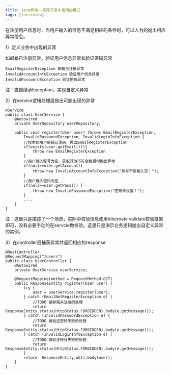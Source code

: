 ```yaml
---
title: java异常--实际开发中常用的模式
tags: [interview]
---
```


在注册用户信息时，当用户输入的信息不满足相应的条件时，可以人为的抛出相应异常信息。

1）定义业务中出现的异常

如邮箱已注册异常，验证用户信息异常和验证密码异常

```
EmailRegisterException 邮箱已注册异常
InvalidAccountInfoException 验证用户信息异常
InvalidPasswordException 验证密码异常
```

注：直接继承Exception，实现自定义异常

2）在service逻辑处理层抛出可能出现的异常

```
@Service
public class UserService {
    @Autowired
    private UserRepository userRepository;

    public void register(User user) throws EmailRegisterException,
        InvalidPasswordException, InvalidLoginInfoException {
        //检索到用户邮箱已注册，抛出EmailRegisterException
        if(exists(user.getEmail())){
            throw new EmailRegisterException
        }
        //用户输入账号为空，获取其他不符合数据时抛出异常
        if(null==user.getAccount){
            throw new InvalidAccountInfoException("账号不能输入空！");
        } 
        //用户输入密码为空...
        if(null==user.getPass()) {
            throw new InvalidPasswordException("密码未设置！");
        }
        ....
    }
}
```

注：这里只是描述了一个场景，实际中校验信息使用hibernate validate校验框架即可，没有必要手动的在servcie做校验。这里只是演示业务逻辑抛出自定义异常的实例。

3）在controller层捕获异常并返回相应的response

```
@RestController
@RequestMapping("/users")
public class UserController {
    @Autowired
    private UserService userService;

    @RequestMapping(method = RequestMethod.GET)
    public ResponseEntity rigister(User user) {
        try {
            user = userService.register(user);
        } catch (EmailNotRegisterException e) {
            //TODO 做邮箱未注册的处理
            return ResponseEntity.status(HttpStatus.FORBIDDEN).body(e.getMessage());
        } catch (InvalidPasswordException e) {
            //TODO 做验证密码失败的处理
            return ResponseEntity.status(HttpStatus.FORBIDDEN).body(e.getMessage());
        } catch (InvalidLoginInfoException e) {
            //TODO 做验证账号失败的处理
            return ResponseEntity.status(HttpStatus.FORBIDDEN).body(e.getMessage());
        }
        return  ResponseEntity.ok().body(user);
    }
}
```
